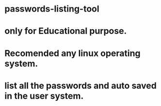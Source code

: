 # passwords-listing-tool
# only for Educational purpose.
# Recomended any linux operating system.
# list all the passwords and auto saved in the user system.

